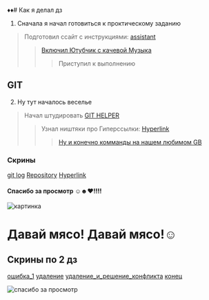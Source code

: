 ♦♦# Как я делал дз
1. Сначала я начал готовиться к проктическому заданию 
> Подготовил ссайт с инструкциями: [assistant](Ссылки.md)
>> [Включил Ютубчик с качевой Музыка](music.md)
>>>Приступил к выполнению 
   ## GIT
2. Ну тут началось веселье 
  > Начал штудировать [GIT HELPER](Ссылки.md)
  >> Узнал ништяки про Гиперссылки: [Hyperlink](Hyperlink.md)
  >>> [Ну и конечно комманды на нашем любимом GB](gen.md)
  ### Скрины 
  [git log](2022-09-19_21-09-27.png)
  [Repository](2022-09-19_21-14-58.png)
  [Hyperlink](2022-09-19_21-24-22.png)
  #### Cпасибо за просмотр ☺☻♥!!!!



  ![картинка](https://ic.pics.livejournal.com/lena-miro.ru/25587933/4636764/4636764_original.jpg "я перед семинаром")

Давай мясо! Давай мясо!☺
===
## Скрины по 2 дз 

[ошибка_1](2022-09-20_22-20-41.png)
[удаление](2022-09-20_22-25-24.png)
[удаление_и_решение_конфликта](Без%20имени2.jpg)
[конец](Без%20имени2.jpg)


![спасибо за просмотр](https://i.ytimg.com/vi/oEFT7COztN4/maxresdefault.jpg)